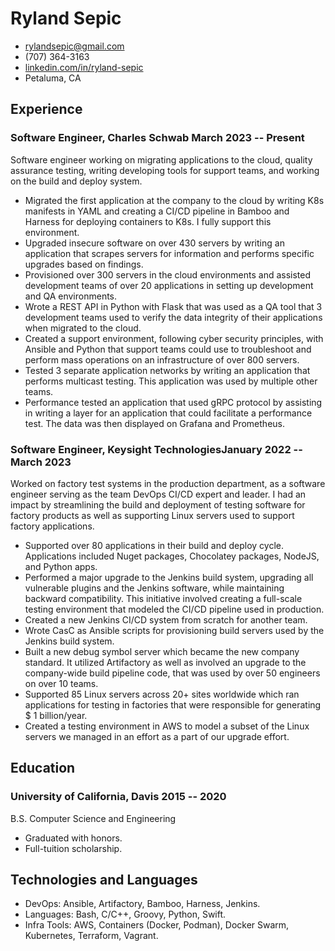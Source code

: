 <!-- v1.0.0 -->
<!-- The (first) h1 will be used as the <title> of the HTML page -->
# Ryland Sepic

<!-- The unordered list immediately after the h1 will be formatted on a single
line. It is intended to be used for contact details -->
- <rylandsepic@gmail.com>
- (707) 364-3163
- [linkedin.com/in/ryland-sepic](http://linkedin.com/in/ryland-sepic)
- Petaluma, CA

<!-- The paragraph after the h1 and ul and before the first h2 is optional. It
is intended to be used for a short summary. -->

## Experience

<!-- You have to wrap the "left" and "right" half of these headings in spans by
hand -->
### <span>Software Engineer, Charles Schwab</span> <span>March 2023 -- Present</span>
Software engineer working on migrating applications to the cloud, quality assurance testing, writing
developing tools for support teams, and working on the build and deploy system. 

* Migrated the first application at the company to the cloud by writing 
K8s manifests in YAML and creating a CI/CD pipeline in Bamboo and 
Harness for deploying containers to K8s. I fully support this 
environment. 
* Upgraded insecure software on over 430 servers by writing an application that scrapes servers for information and performs specific upgrades based on findings.  
* Provisioned over 300 servers in the cloud environments and assisted development teams of over 20 applications in setting up development and QA environments. 
* Wrote a REST API in Python with Flask that was used as a QA tool that 3 development teams used to verify the data integrity of their applications when migrated to the cloud.
* Created a support environment, following cyber security principles, with Ansible and Python that support teams could use to troubleshoot and perform mass operations on an infrastructure of over 800 servers. 
* Tested 3 separate application networks by writing an application that performs multicast testing. This application was used by multiple other teams.
* Performance tested an application that used gRPC protocol by assisting in writing a layer for an application that could facilitate a performance test. The data was then displayed on Grafana and Prometheus. 

### <span>Software Engineer, Keysight Technologies</span><span>January 2022 -- March 2023</span>

Worked on factory test systems in the production department, as a software engineer serving as the team DevOps CI/CD 
expert and leader. I had an impact by streamlining the 
build and deployment of testing software for factory products as well as supporting Linux servers used to support factory applications. 

* Supported over 80 applications in their build and deploy cycle. Applications included 
Nuget packages, Chocolatey packages, NodeJS, and Python apps.
* Performed a major upgrade to the Jenkins build system, upgrading all vulnerable plugins and the Jenkins software, while maintaining backward compatibility. 
This initiative involved creating a full-scale testing environment that modeled the CI/CD pipeline used in production.  
* Created a new Jenkins  CI/CD system from scratch for another team.
* Wrote CasC as Ansible scripts for provisioning build servers used by the Jenkins build system.
* Built a new debug symbol server which became the new company standard. It utilized Artifactory as well as involved an upgrade to the company-wide build pipeline code, that was used by over 50 engineers
on over 10 teams. 
* Supported 85 Linux servers across 20+ sites worldwide which ran applications for testing in factories that were responsible for generating $ 1 billion/year.
* Created a testing environment in AWS to model a subset of the Linux servers we managed in an effort as a part of our upgrade effort. 

## Education

### <span>University of California, Davis</span>  <span>2015 -- 2020</span> 
B.S. Computer Science and Engineering

  - Graduated with honors. 
  - Full-tuition scholarship.

## Technologies and Languages

 - DevOps: Ansible, Artifactory, Bamboo, Harness, Jenkins.
 - Languages: Bash, C/C++, Groovy, Python, Swift.
 - Infra Tools: AWS, Containers (Docker, Podman), Docker Swarm, Kubernetes, Terraform, Vagrant.
